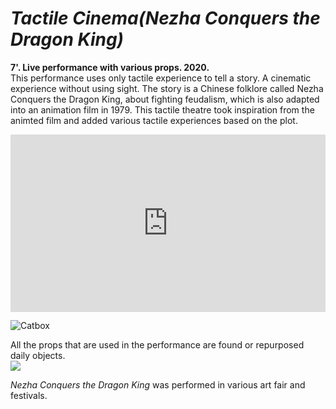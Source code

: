 # ***Tactile Cinema(Nezha Conquers the Dragon King)***  
**7'. Live performance with various props. 2020.**  
This performance uses only tactile experience to tell a story. A cinematic experience without using sight. The story is a Chinese folklore called Nezha Conquers the Dragon King, about fighting feudalism, which is also adapted into an animation film in 1979. This tactile theatre took inspiration from the animted film and added various tactile experiences based on the plot.

<div style="padding:56.25% 0 0 0;position:relative;"><iframe src="https://player.vimeo.com/video/486329391?h=dc0cfd12d0" style="position:absolute;top:0;left:0;width:100%;height:100%;" frameborder="0" allow="autoplay; fullscreen; picture-in-picture" allowfullscreen></iframe></div>

![Catbox](https://files.catbox.moe/kzuben.png)

All the props that are used in the performance are found or repurposed daily objects.   
![](https://files.catbox.moe/40ntoo.gif)


_Nezha Conquers the Dragon King_ was performed in various art fair and festivals.